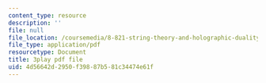 ```yaml
---
content_type: resource
description: ''
file: null
file_location: /coursemedia/8-821-string-theory-and-holographic-duality-fall-2014/4d56642d2950f39887b581c34474e61f_raP-0nqnF_A.pdf
file_type: application/pdf
resourcetype: Document
title: 3play pdf file
uid: 4d56642d-2950-f398-87b5-81c34474e61f
---
```

